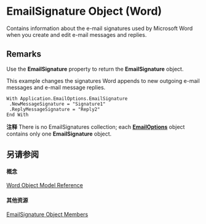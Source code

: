 
# EmailSignature Object (Word)

Contains information about the e-mail signatures used by Microsoft Word when you create and edit e-mail messages and replies.


## Remarks

Use the  **EmailSignature** property to return the **EmailSignature** object.

This example changes the signatures Word appends to new outgoing e-mail messages and e-mail message replies.




```
With Application.EmailOptions.EmailSignature 
 .NewMessageSignature = "Signature1" 
 .ReplyMessageSignature = "Reply2" 
End With
```


 **注释**  There is no EmailSignatures collection; each  **[EmailOptions](41fefa03-c993-e218-0f92-0cf30c0bfbd4.md)** object contains only one **EmailSignature** object.


## 另请参阅


#### 概念


[Word Object Model Reference](be452561-b436-bb9b-6f94-3faa9a74a6fd.md)
#### 其他资源


[EmailSignature Object Members](http://msdn.microsoft.com/library/1cfb3a37-3304-6520-aac4-8631ae924184%28Office.15%29.aspx)